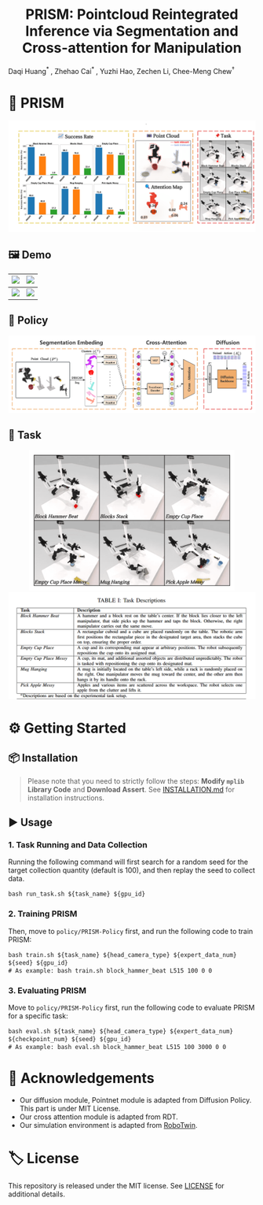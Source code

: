 <h1 align="center">
	PRISM: Pointcloud Reintegrated Inference via Segmentation and Cross-attention for Manipulation<br>
</h1>

Daqi Huang<sup>* </sup>, Zhehao Cai<sup>* </sup>, Yuzhi Hao, Zechen Li, Chee-Meng Chew<sup>†</sup>

# 🚀 PRISM
![abstra](./files/abstra.png)
## 🖼️ Demo
| <img src="./files/blocks_stack.gif" width="450"> | <img src="./files/empty_cup_place.gif" width="450"> |
| --- | --- |
| <img src="./files/empty_cup_place_messy.gif" width="450"> | <img src="./files/pick_apple_messy.gif" width="450"> |

## 🧩 Policy
![Method](./files/method.png)
## 🎯 Task
<p align="center">
  <img src="./files/task.png" alt="task" width="420"> <img src="./files/task_descrip.png" alt="task_descrip" width=580">
</p>


# ⚙️ Getting Started

## 📦 Installation
> Please note that you need to strictly follow the steps: **Modify `mplib` Library Code** and **Download Assert**.
See [INSTALLATION.md](./INSTALLATION.md) for installation instructions.

## ▶️ Usage 
### 1. Task Running and Data Collection
Running the following command will first search for a random seed for the target collection quantity (default is 100), and then replay the seed to collect data.
```
bash run_task.sh ${task_name} ${gpu_id}
```
### 2. Training PRISM
Then, move to `policy/PRISM-Policy` first, and run the following code to train PRISM:
```
bash train.sh ${task_name} ${head_camera_type} ${expert_data_num} ${seed} ${gpu_id}
# As example: bash train.sh block_hammer_beat L515 100 0 0
```
### 3. Evaluating PRISM
Move to `policy/PRISM-Policy` first, run the following code to evaluate PRISM for a specific task:
```
bash eval.sh ${task_name} ${head_camera_type} ${expert_data_num} ${checkpoint_num} ${seed} ${gpu_id}
# As example: bash eval.sh block_hammer_beat L515 100 3000 0 0
```

# 🙏 Acknowledgements
- Our diffusion module, Pointnet module is adapted from Diffusion Policy. This part is under MIT License.
- Our cross attention module is adapted from RDT.
- Our simulation environment is adapted from [RoboTwin](https://github.com/TianxingChen/RoboTwin).

# 🏷️ License
This repository is released under the MIT license. See [LICENSE](./LICENSE.txt) for additional details.
